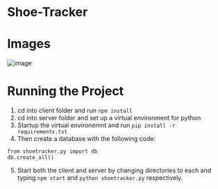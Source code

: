 # Shoe-Tracker

# Images
![image](https://user-images.githubusercontent.com/74113651/139014935-dca815ca-a835-49c5-beb8-3ad0b9b5bd8b.png)


# Running the Project
1. cd into client folder and run `npm install`
2. cd into server folder and set up a virtual environment for python
3. Startup the virtual environemnt and run `pip install -r requirements.txt`
4. Then create a database with the following code:
```
from shoetracker.py import db
db.create_all()
```
5. Start both the client and server by changing directories to each and typing `npm start` and `python shoetracker.py` respectively.
